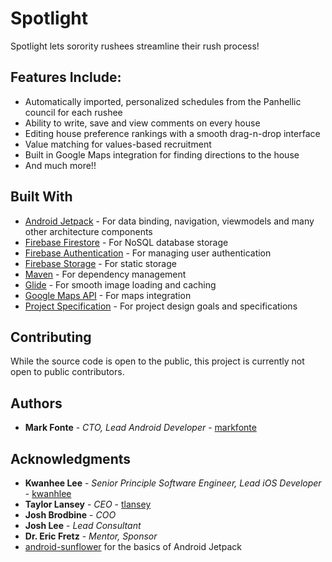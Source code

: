 # Spotlight

Spotlight lets sorority rushees streamline their rush process!

## Features Include:
* Automatically imported, personalized schedules from the Panhellic council for each rushee
* Ability to write, save and view comments on every house
* Editing house preference rankings with a smooth drag-n-drop interface
* Value matching for values-based recruitment
* Built in Google Maps integration for finding directions to the house
* And much more!!

## Built With

* [Android Jetpack](https://developer.android.com/jetpack/) - For data binding, navigation, viewmodels and many other architecture components
* [Firebase Firestore](https://firebase.google.com/) - For NoSQL database storage
* [Firebase Authentication](https://firebase.google.com/) - For managing user authentication
* [Firebase Storage](https://firebase.google.com/) - For static storage
* [Maven](https://maven.apache.org/) - For dependency management
* [Glide](https://github.com/bumptech/glide) - For smooth image loading and caching
* [Google Maps API](https:developers.google.com/maps/documentation/urls/guide) - For maps integration
* [Project Specification](https://invis.io/V4ODC1BRD7E) - For project design goals and specifications

## Contributing

While the source code is open to the public, this project is currently not open to public contributors.

## Authors

* **Mark Fonte** - *CTO, Lead Android Developer* - [markfonte](https://github.com/markfonte)

## Acknowledgments

* **Kwanhee Lee** - *Senior Principle Software Engineer, Lead iOS Developer* - [kwanhlee](https://github.com/kwanhlee)
* **Taylor Lansey** - *CEO* - [tlansey](https://github.com/tlansey) 
* **Josh Brodbine** - *COO* 
* **Josh Lee** - *Lead Consultant*
* **Dr. Eric Fretz** - *Mentor, Sponsor*
* [android-sunflower](https://github.com/googlesamples/android-sunflower) for the basics of Android Jetpack
